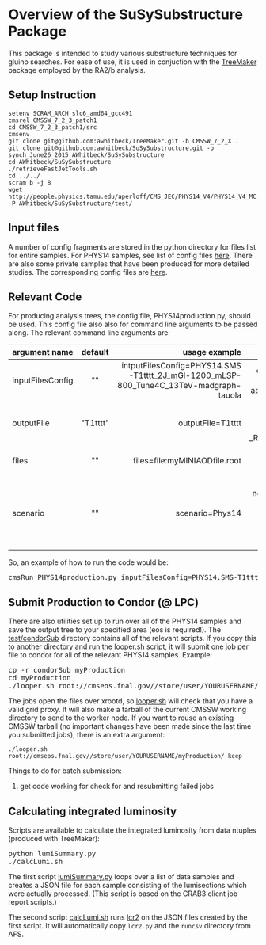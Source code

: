 # Overview of the SuSySubstructure Package

This package is intended to study various substructure techniques for gluino searches.  For ease 
of use, it is used in conjuction with the [TreeMaker](https://github.com/TreeMaker/TreeMaker/) package employed by the RA2/b analysis.  


## Setup Instruction

```
setenv SCRAM_ARCH slc6_amd64_gcc491
cmsrel CMSSW_7_2_3_patch1
cd CMSSW_7_2_3_patch1/src
cmsenv
git clone git@github.com:awhitbeck/TreeMaker.git -b CMSSW_7_2_X .
git clone git@github.com:awhitbeck/SuSySubstructure.git -b synch_June26_2015 AWhitbeck/SuSySubstructure
cd AWhitbeck/SuSySubstructure
./retrieveFastJetTools.sh
cd ../../
scram b -j 8
wget http://people.physics.tamu.edu/aperloff/CMS_JEC/PHYS14_V4/PHYS14_V4_MC.db -P AWhitbeck/SuSySubstructure/test/
```

## Input files

A number of config fragments
are stored in the python directory for files list for entire samples.  For PHYS14 samples, see list of config files [here](./python/PHYS14/).
There are also some private samples that have been produced for more detailed studies.  The corresponding
config files are [here](./python/privateSamples/).

## Relevant Code

For producing analysis trees, the config file, PHYS14production.py, should be used.  This config file also also
for command line arguments to be passed along.  The relevant command line arguments are:

| argument name     | default       | usage example        | comments        |
| ----------------- |:-------------:| --------------------:| ---------------:| 
| inputFilesConfig  | ""            | intputFilesConfig=PHYS14.SMS-T1tttt_2J_mGl-1200_mLSP-800_Tune4C_13TeV-madgraph-tauola | config file for inputs, automatically appended with _cff.py |
| outputFile        | "T1tttt"      | outputFile=T1tttt    | root file for outputs, automatically appended with _RA2AnalysisTree.root |
| files             | ""            | files=file:myMINIAODfile.root | This can be used for comma separated lists of files. |
| scenario          | ""            | scenario=Phys14 | To set up the necessary TreeMaker parameters for different scenarios; options: Phys14, Spring15, 2015B, re2015B  |

So, an example of how to run the code would be:

<pre>
cmsRun PHYS14production.py inputFilesConfig=PHYS14.SMS-T1tttt_2J_mGl-1200_mLSP-800_Tune4C_13TeV-madgraph-tauola outputFile=T1tttt_mGl-1200_mLSP-800 scenario=Phys14
</pre>

## Submit Production to Condor (@ LPC)

There are also utilities set up to run over all of the PHYS14 samples and save the output tree to your specified area (eos is required!).
The [test/condorSub](./test/condorSub) directory contains all of the relevant scripts.
If you copy this to another directory and run the [looper.sh](./test/condorSub/looper.sh) script, it will submit one job per file to condor for all of the relevant PHYS14 samples. Example:

<pre>
cp -r condorSub myProduction
cd myProduction
./looper.sh root://cmseos.fnal.gov//store/user/YOURUSERNAME/myProduction/
</pre>

The jobs open the files over xrootd, so [looper.sh](./test/condorSub/looper.sh) will check that you have a valid grid proxy.
It will also make a tarball of the current CMSSW working directory to send to the worker node.
If you want to reuse an existing CMSSW tarball (no important changes have been made since the last time you submitted jobs),
there is an extra argument:
```
./looper.sh root://cmseos.fnal.gov//store/user/YOURUSERNAME/myProduction/ keep
```

Things to do for batch submission:

1. get code working for check for and resubmitting failed jobs

## Calculating integrated luminosity

Scripts are available to calculate the integrated luminosity from data ntuples (produced with TreeMaker):

<pre>
python lumiSummary.py
./calcLumi.sh
</pre>

The first script [lumiSummary.py](./lumiSummary.py) loops over a list of data samples and creates a JSON
file for each sample consisting of the lumisections which were actually processed. (This script is based on
the CRAB3 client job report scripts.)

The second script [calcLumi.sh](./calcLumi.sh) runs [lcr2](https://twiki.cern.ch/twiki/bin/view/CMS/Lcr2) on the
JSON files created by the first script. It will automatically copy `lcr2.py` and the `runcsv` directory from AFS.
